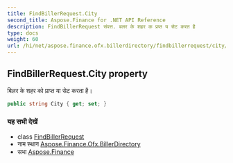 ```yaml
---
title: FindBillerRequest.City
second_title: Aspose.Finance for .NET API Reference
description: FindBillerRequest संपत्त. बलर के शहर क प्रप्त य सेट करत है
type: docs
weight: 60
url: /hi/net/aspose.finance.ofx.billerdirectory/findbillerrequest/city/
---
```

## FindBillerRequest.City property

बिलर के शहर को प्राप्त या सेट करता है।

```csharp
public string City { get; set; }
```

### यह सभी देखें

* class [FindBillerRequest](../)
* नाम स्थान [Aspose.Finance.Ofx.BillerDirectory](../../findbillerrequest/)
* सभा [Aspose.Finance](../../../)


